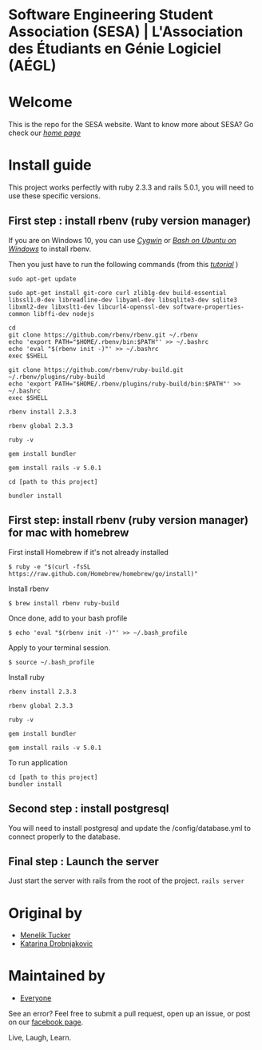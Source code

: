 Software Engineering Student Association (SESA) | L'Association des Étudiants en Génie Logiciel (AÉGL)
===
# Welcome
This is the repo for the SESA website.
Want to know more about SESA? Go check our [*home page*](http://sesa-uottawa.ca/)

# Install guide
This project works perfectly with ruby 2.3.3 and rails 5.0.1, you will need to use these specific versions.


## First step :  install rbenv (ruby version manager)

If you are on Windows 10, you can use [*Cygwin*](https://cygwin.com/) or [*Bash on Ubuntu on Windows*](https://msdn.microsoft.com/en-us/commandline/wsl/install_guide) to install rbenv.

Then you just have to run the following commands (from this  [*tutorial*](https://gorails.com/setup/ubuntu/17.04) )

```
sudo apt-get update

sudo apt-get install git-core curl zlib1g-dev build-essential libssl1.0-dev libreadline-dev libyaml-dev libsqlite3-dev sqlite3 libxml2-dev libxslt1-dev libcurl4-openssl-dev software-properties-common libffi-dev nodejs

cd
git clone https://github.com/rbenv/rbenv.git ~/.rbenv
echo 'export PATH="$HOME/.rbenv/bin:$PATH"' >> ~/.bashrc
echo 'eval "$(rbenv init -)"' >> ~/.bashrc
exec $SHELL

git clone https://github.com/rbenv/ruby-build.git ~/.rbenv/plugins/ruby-build
echo 'export PATH="$HOME/.rbenv/plugins/ruby-build/bin:$PATH"' >> ~/.bashrc
exec $SHELL

rbenv install 2.3.3

rbenv global 2.3.3

ruby -v

gem install bundler

gem install rails -v 5.0.1

cd [path to this project]

bundler install
```

## First step: install rbenv (ruby version manager) for mac with homebrew

First install Homebrew if it's not already installed
```
$ ruby -e "$(curl -fsSL https://raw.github.com/Homebrew/homebrew/go/install)"
```
Install rbenv
```
$ brew install rbenv ruby-build
```
Once done, add to your bash profile
```
$ echo 'eval "$(rbenv init -)"' >> ~/.bash_profile
```
Apply to your terminal session.
```
$ source ~/.bash_profile
```
Install ruby
```
rbenv install 2.3.3

rbenv global 2.3.3

ruby -v

gem install bundler

gem install rails -v 5.0.1
```
To run application
```
cd [path to this project]
bundler install
```
## Second step :  install postgresql
You will need to install postgresql and update the /config/database.yml to connect properly to the database.

## Final step : Launch the server
Just start the server with rails from the root of the project.
`rails server`
# Original by

* [Menelik Tucker](http://meneliktucker.me/)
* [Katarina Drobnjakovic](http://katarina.rocks/)

# Maintained by

* [Everyone](https://github.com/sesa-uottawa/uottawasesa/graphs/contributors)

See an error? Feel free to submit a pull request, open up an issue, or post on our [facebook page](https://www.facebook.com/groups/uOttawaSESA/).

Live,
Laugh,
Learn.

